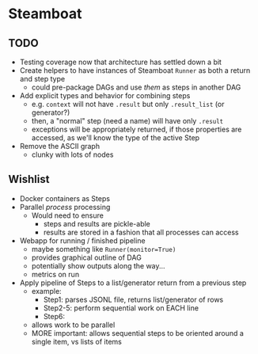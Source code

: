 # Steamboat

## TODO  
  * Testing coverage now that architecture has settled down a bit
  * Create helpers to have instances of Steamboat `Runner` as both a return and step type
    * could pre-package DAGs and use _them_ as steps in another DAG
  * Add explicit types and behavior for combining steps
    * e.g. `context` will not have `.result` but only `.result_list` (or generator?)
    * then, a "normal" step (need a name) will have only `.result`
    * exceptions will be appropriately returned, if those properties are accessed, as we'll know the type of the active Step
  * Remove the ASCII graph
    * clunky with lots of nodes

## Wishlist

  * Docker containers as Steps
  * Parallel _process_ processing
    * Would need to ensure
      * steps and results are pickle-able
      * results are stored in a fashion that all processes can access
  * Webapp for running / finished pipeline
    * maybe something like `Runner(monitor=True)`
    * provides graphical outline of DAG
    * potentially show outputs along the way...
    * metrics on run
  * Apply pipeline of Steps to a list/generator return from a previous step
    * example:
      * Step1: parses JSONL file, returns list/generator of rows
      * Step2-5: perform sequential work on EACH line
      * Step6:
    * allows work to be parallel
    * MORE important: allows sequential steps to be oriented around a single item, vs lists of items
